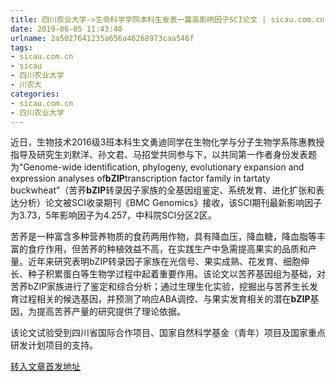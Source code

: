 ```yaml
---
title: 四川农业大学->生命科学学院本科生发表一篇高影响因子SCI论文 | sicau.com.cn
date: 2019-06-05 11:43:40
urlname: 2a5027641235a656a46268973caa546f
tags: 
- sicau.com.cn
- sicau
- 四川农业大学
- 川农大
categories:
- sicau.com.cn
- 四川农业大学
---
```



近日，生物技术2016级3班本科生文勇迪同学在生物化学与分子生物学系陈惠教授指导及研究生刘默洋、孙文君、马招堂共同参与下，以共同第一作者身份发表题为“Genome-wide identiﬁcation, phylogeny, evolutionary expansion and expression analyses of**bZIP**transcription factor family in tartaty buckwheat”（苦荞**bZIP**转录因子家族的全基因组鉴定、系统发育、进化扩张和表达分析）论文被SCI收录期刊《BMC Genomics》接收，该SCI期刊最新影响因子为3.73，5年影响因子为4.257，中科院SCI分区2区。

苦荞是一种富含多种营养物质的食药两用作物，具有降血压，降血糖，降血脂等丰富的食疗作用，但苦荞的种植效益不高，在实践生产中急需提高果实的品质和产量。近年来研究表明bZIP转录因子家族在光信号、果实成熟、花发育、细胞伸长、种子积累蛋白等生物学过程中起着重要作用。该论文以苦荞基因组为基础，对苦荞bZIP家族进行了鉴定和综合分析；通过生理生化实验，挖掘出与苦荞生长发育过程相关的候选基因，并预测了响应ABA调控、与果实发育相关的潜在**bZIP**基因，为提高苦荞产量的研究提供了理论依据。

该论文试验受到四川省国际合作项目、国家自然科学基金（青年）项目及国家重点研发计划项目的支持。





[转入文章首发地址](https://news.sicau.edu.cn/info/1078/51915.htm)